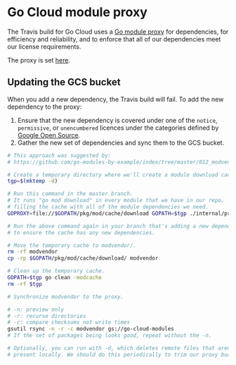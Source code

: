 # Go Cloud module proxy

The Travis build for Go Cloud uses a [Go module proxy][] for dependencies, for
efficiency and reliability, and to enforce that all of our dependencies meet our
license requirements.

The proxy is set
[here](https://github.com/google/go-cloud/blob/master/.travis.yml#L22).

[Go module proxy]: https://research.swtch.com/vgo-module

## Updating the GCS bucket

When you add a new dependency, the Travis build will fail. To add the new
dependency to the proxy:

1.  Ensure that the new dependency is covered under one of the `notice`,
    `permissive`, or `unencumbered` licences under the categories defined by
    [Google Open Source](https://opensource.google.com/docs/thirdparty/licenses/).
2.  Gather the new set of dependencies and sync them to the GCS bucket.

```bash
# This approach was suggested by:
# https://github.com/go-modules-by-example/index/tree/master/012_modvendor

# Create a temporary directory where we'll create a module download cache.
tgp=$(mktemp -d)

# Run this command in the master branch.
# It runs "go mod download" in every module that we have in our repo,
# filling the cache with all of the module dependencies we need.
GOPROXY=file://$GOPATH/pkg/mod/cache/download GOPATH=$tgp ./internal/proxy/makeproxy.sh

# Run the above command again in your branch that's adding a new dependency,
# to ensure the cache has any new dependencies.

# Move the temporary cache to modvendor/.
rm -rf modvendor
cp -rp $GOPATH/pkg/mod/cache/download/ modvendor

# Clean up the temporary cache.
GOPATH=$tgp go clean -modcache
rm -rf $tgp

# Synchronize modvendor to the proxy.

# -n: preview only
# -r: recurse directories
# -c: compare checksums not write times
gsutil rsync -n -r -c modvendor gs://go-cloud-modules
# If the set of packages being looks good, repeat without the -n.

# Optionally, you can run with -d, which deletes remote files that aren't
# present locally. We should do this periodically to trim our proxy bucket.
```

